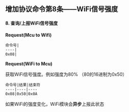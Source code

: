 ## 增加协议命令第8条——WiFi信号强度

#### 8. 查询/上报WiFi信号强度

**Request(Mcu to Wifi)**

	命令号|
	----|
	0x08|

**Request(WiFi to Mcu)**

获取WiFi信号强度。例如强度为80% （80的16进制为0x50）

	命令号|结果|结束符
	----|----|----
	0x08|0x50|0x0A

如果WiFi的强度变化，WiFi模块会**异步**上报此状态
